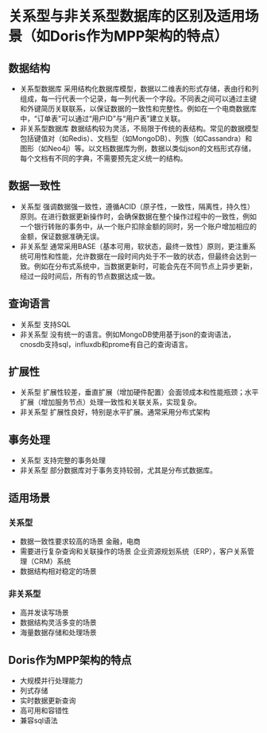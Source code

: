 # 关系型与非关系型数据库的区别及适用场景（如Doris作为MPP架构的特点）
## 数据结构
* 关系型数据库
采用结构化数据库模型，数据以二维表的形式存储，表由行和列组成，每一行代表一个记录，每一列代表一个字段。不同表之间可以通过主键和外键简历关联联系，以保证数据的一致性和完整性。例如在一个电商数据库中，“订单表”可以通过“用户ID”与“用户表”建立关联。
* 非关系型数据库
数据结构较为灵活，不局限于传统的表结构。常见的数据模型包括键值对（如Redis）、文档型（如MongoDB）、列族（如Cassandra）和图形（如Neo4j）等。以文档数据库为例，数据以类似json的文档形式存储，每个文档有不同的字典，不需要预先定义统一的结构。
## 数据一致性
* 关系型
强调数据强一致性，遵循ACID（原子性，一致性，隔离性，持久性）原则。在进行数据更新操作时，会确保数据在整个操作过程中的一致性，例如一个银行转账的事务中，从一个账户扣除金额的同时，另一个账户增加相应的金额，保证数据准确无误。
* 非关系型
通常采用BASE（基本可用，软状态，最终一致性）原则，更注重系统可用性和性能，允许数据在一段时间内处于不一致的状态，但最终会达到一致。例如在分布式系统中，当数据更新时，可能会先在不同节点上异步更新，经过一段时间后，所有的节点数据达成一致。
## 查询语言
* 关系型
支持SQL
* 非关系型
没有统一的语言。例如MongoDB使用基于json的查询语法，cnosdb支持sql，influxdb和prome有自己的查询语言。
## 扩展性
* 关系型
扩展性较差，垂直扩展（增加硬件配置）会面领成本和性能瓶颈；水平扩展（增加服务节点）处理一致性和关联关系，实现复杂。
* 非关系型
扩展性良好，特别是水平扩展。通常采用分布式架构
## 事务处理
* 关系型
支持完整的事务处理
* 非关系型
部分数据库对于事务支持较弱，尤其是分布式数据库。
## 适用场景
### 关系型
* 数据一致性要求较高的场景
金融，电商
* 需要进行复杂查询和关联操作的场景
企业资源规划系统（ERP），客户关系管理（CRM）系统
* 数据结构相对稳定的场景
### 非关系型
* 高并发读写场景
* 数据结构灵活多变的场景
* 海量数据存储和处理场景
## Doris作为MPP架构的特点
* 大规模并行处理能力
* 列式存储
* 实时数据更新查询
* 高可用和容错性
* 兼容sql语法
